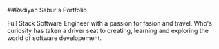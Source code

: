 ##Radiyah Sabur's Portfolio

Full Stack Software Engineer with a passion for fasion and travel. Who's curiosity has taken a driver seat to creating, learning and exploring the world of software developement.

